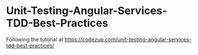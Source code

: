 # Unit-Testing-Angular-Services-TDD-Best-Practices
Following the tutorial at https://codezup.com/unit-testing-angular-services-tdd-best-practices/

